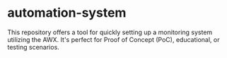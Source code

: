 # automation-system
This repository offers a tool for quickly setting up a monitoring system utilizing the AWX. It's perfect for Proof of Concept (PoC), educational, or testing scenarios.
